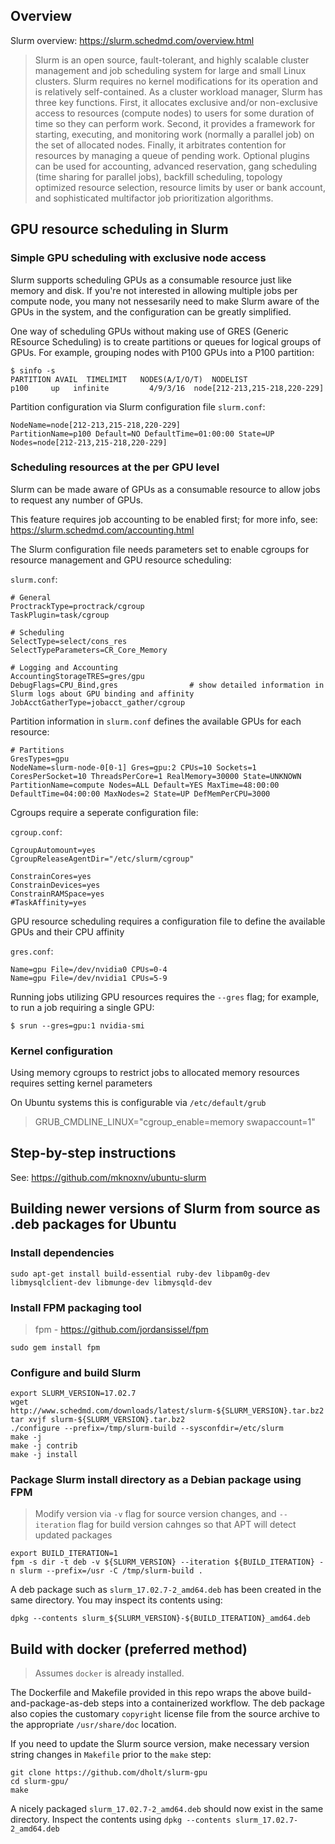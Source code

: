 

## Overview

Slurm overview: https://slurm.schedmd.com/overview.html

> Slurm is an open source, fault-tolerant, and highly scalable cluster management and job scheduling system for large and small Linux clusters. Slurm requires no kernel modifications for its operation and is relatively self-contained. As a cluster workload manager, Slurm has three key functions. First, it allocates exclusive and/or non-exclusive access to resources (compute nodes) to users for some duration of time so they can perform work. Second, it provides a framework for starting, executing, and monitoring work (normally a parallel job) on the set of allocated nodes. Finally, it arbitrates contention for resources by managing a queue of pending work. Optional plugins can be used for accounting, advanced reservation, gang scheduling (time sharing for parallel jobs), backfill scheduling, topology optimized resource selection, resource limits by user or bank account, and sophisticated multifactor job prioritization algorithms.

## GPU resource scheduling in Slurm

### Simple GPU scheduling with exclusive node access

Slurm supports scheduling GPUs as a consumable resource just like memory and disk. If you're not interested in allowing multiple jobs per compute node, you many not nessesarily need to make Slurm aware of the GPUs in the system, and the configuration can be greatly simplified.

One way of scheduling GPUs without making use of GRES (Generic REsource Scheduling) is to create partitions or queues for logical groups of GPUs. For example, grouping nodes with P100 GPUs into a P100 partition:

```console
$ sinfo -s
PARTITION AVAIL  TIMELIMIT   NODES(A/I/O/T)  NODELIST
p100     up   infinite         4/9/3/16  node[212-213,215-218,220-229]
```

Partition configuration via Slurm configuration file `slurm.conf`:

```console
NodeName=node[212-213,215-218,220-229]
PartitionName=p100 Default=NO DefaultTime=01:00:00 State=UP Nodes=node[212-213,215-218,220-229]
```

### Scheduling resources at the per GPU level

Slurm can be made aware of GPUs as a consumable resource to allow jobs to request any number of GPUs.

This feature requires job accounting to be enabled first; for more info, see: https://slurm.schedmd.com/accounting.html

The Slurm configuration file needs parameters set to enable cgroups for resource management and GPU resource scheduling:

`slurm.conf`:

```console
# General
ProctrackType=proctrack/cgroup
TaskPlugin=task/cgroup

# Scheduling
SelectType=select/cons_res
SelectTypeParameters=CR_Core_Memory

# Logging and Accounting
AccountingStorageTRES=gres/gpu
DebugFlags=CPU_Bind,gres                # show detailed information in Slurm logs about GPU binding and affinity
JobAcctGatherType=jobacct_gather/cgroup
```

Partition information in `slurm.conf` defines the available GPUs for each resource:

```console
# Partitions
GresTypes=gpu
NodeName=slurm-node-0[0-1] Gres=gpu:2 CPUs=10 Sockets=1 CoresPerSocket=10 ThreadsPerCore=1 RealMemory=30000 State=UNKNOWN
PartitionName=compute Nodes=ALL Default=YES MaxTime=48:00:00 DefaultTime=04:00:00 MaxNodes=2 State=UP DefMemPerCPU=3000
```

Cgroups require a seperate configuration file:

`cgroup.conf`:

```console
CgroupAutomount=yes 
CgroupReleaseAgentDir="/etc/slurm/cgroup" 

ConstrainCores=yes 
ConstrainDevices=yes
ConstrainRAMSpace=yes
#TaskAffinity=yes
```

GPU resource scheduling requires a configuration file to define the available GPUs and their CPU affinity

`gres.conf`:

```console
Name=gpu File=/dev/nvidia0 CPUs=0-4
Name=gpu File=/dev/nvidia1 CPUs=5-9
```

Running jobs utilizing GPU resources requires the `--gres` flag; for example, to run a job requiring a single GPU:

```console
$ srun --gres=gpu:1 nvidia-smi
```

### Kernel configuration

Using memory cgroups to restrict jobs to allocated memory resources requires setting kernel parameters

On Ubuntu systems this is configurable via `/etc/default/grub`

> GRUB_CMDLINE_LINUX="cgroup_enable=memory swapaccount=1"

## Step-by-step instructions

See: https://github.com/mknoxnv/ubuntu-slurm

## Building newer versions of Slurm from source as .deb packages for Ubuntu

### Install dependencies

```console
sudo apt-get install build-essential ruby-dev libpam0g-dev libmysqlclient-dev libmunge-dev libmysqld-dev
```

### Install FPM packaging tool

> fpm - https://github.com/jordansissel/fpm

```console
sudo gem install fpm
```

### Configure and build Slurm

```console
export SLURM_VERSION=17.02.7
wget http://www.schedmd.com/downloads/latest/slurm-${SLURM_VERSION}.tar.bz2
tar xvjf slurm-${SLURM_VERSION}.tar.bz2
./configure --prefix=/tmp/slurm-build --sysconfdir=/etc/slurm
make -j
make -j contrib
make -j install
```

### Package Slurm install directory as a Debian package using FPM

> Modify version via `-v` flag for source version changes, and `--iteration` flag for build version cahnges so that APT will detect updated packages

```console
export BUILD_ITERATION=1
fpm -s dir -t deb -v ${SLURM_VERSION} --iteration ${BUILD_ITERATION} -n slurm --prefix=/usr -C /tmp/slurm-build .
```
A deb package such as `slurm_17.02.7-2_amd64.deb` has been created in the same directory. You may inspect its contents using:
```console
dpkg --contents slurm_${SLURM_VERSION}-${BUILD_ITERATION}_amd64.deb
```

## Build with docker (preferred method)

> Assumes `docker` is already installed.

The Dockerfile and Makefile provided in this repo wraps the above build-and-package-as-deb steps into a containerized workflow.
The deb package also copies the customary `copyright` license file from the source archive to the appropriate `/usr/share/doc` location.

If you need to update the Slurm source version, make necessary version string changes in `Makefile` prior to the `make` step:

```console
git clone https://github.com/dholt/slurm-gpu
cd slurm-gpu/
make
```
A nicely packaged `slurm_17.02.7-2_amd64.deb` should now exist in the same directory.
Inspect the contents using `dpkg --contents slurm_17.02.7-2_amd64.deb`
